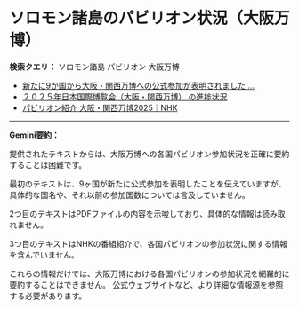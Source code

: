 # ソロモン諸島のパビリオン状況（大阪万博）

**検索クエリ：** ソロモン諸島 パビリオン 大阪万博

- [新たに9か国から大阪・関西万博への公式参加が表明されました ...](https://www.expo2025.or.jp/news/news-20220531-01/)
- [２０２５年日本国際博覧会（大阪・関西万博） の進捗状況](https://www.cas.go.jp/jp/seisaku/expo_suisin_honbu/kankei_renraku/dai5/siryou1.pdf)
- [パビリオン紹介 大阪・関西万博2025｜NHK](https://www3.nhk.or.jp/news/special/osaka_expo/pavilion/)


---

**Gemini要約：**

提供されたテキストからは、大阪万博への各国パビリオン参加状況を正確に要約することは困難です。

最初のテキストは、9ヶ国が新たに公式参加を表明したことを伝えていますが、具体的な国名や、それ以前の参加国数については言及していません。

2つ目のテキストはPDFファイルの内容を示唆しており、具体的な情報は読み取れません。

3つ目のテキストはNHKの番組紹介で、各国パビリオンの参加状況に関する情報を含んでいません。

これらの情報だけでは、大阪万博における各国パビリオンの参加状況を網羅的に要約することはできません。  公式ウェブサイトなど、より詳細な情報源を参照する必要があります。

